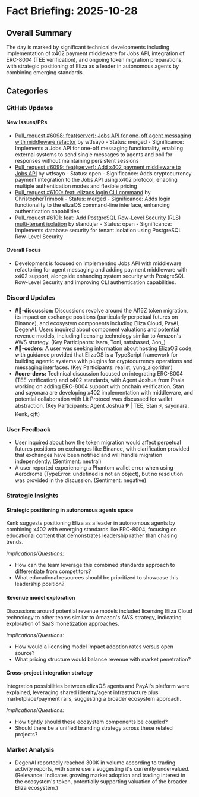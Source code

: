 # Fact Briefing: 2025-10-28

## Overall Summary
The day is marked by significant technical developments including implementation of x402 payment middleware for Jobs API, integration of ERC-8004 (TEE verification), and ongoing token migration preparations, with strategic positioning of Eliza as a leader in autonomous agents by combining emerging standards.

## Categories

### GitHub Updates

#### New Issues/PRs
- [Pull_request #6098: feat(server): Jobs API for one-off agent messaging with middleware refactor](https://github.com/elizaOS/eliza/pull/6098) by wtfsayo - Status: merged - Significance: Implements a Jobs API for one-off messaging functionality, enabling external systems to send single messages to agents and poll for responses without maintaining persistent sessions
- [Pull_request #6099: feat(server): Add x402 payment middleware to Jobs API](https://github.com/elizaOS/eliza/pull/6099) by wtfsayo - Status: open - Significance: Adds cryptocurrency payment integration to the Jobs API using x402 protocol, enabling multiple authentication modes and flexible pricing
- [Pull_request #6100: feat: elizaos login CLI command](https://github.com/elizaOS/eliza/pull/6100) by ChristopherTrimboli - Status: merged - Significance: Adds login functionality to the elizaOS command-line interface, enhancing authentication capabilities
- [Pull_request #6101: feat: Add PostgreSQL Row-Level Security (RLS) multi-tenant isolation](https://github.com/elizaOS/eliza/pull/6101) by standujar - Status: open - Significance: Implements database security for tenant isolation using PostgreSQL Row-Level Security

#### Overall Focus
- Development is focused on implementing Jobs API with middleware refactoring for agent messaging and adding payment middleware with x402 support, alongside enhancing system security with PostgreSQL Row-Level Security and improving CLI authentication capabilities.

### Discord Updates
- **#💬-discussion:** Discussions revolve around the AI16Z token migration, its impact on exchange positions (particularly perpetual futures on Binance), and ecosystem components including Eliza Cloud, PayAI, DegenAI. Users inquired about component valuations and potential revenue models, including licensing technology similar to Amazon's AWS strategy. (Key Participants: lsara, Toni, satsbased, 3on_)
- **#💬-coders:** A user was seeking information about hosting ElizaOS code, with guidance provided that ElizaOS is a TypeScript framework for building agentic systems with plugins for cryptocurrency operations and messaging interfaces. (Key Participants: realist, yung_algorithm)
- **#core-devs:** Technical discussion focused on integrating ERC-8004 (TEE verification) and x402 standards, with Agent Joshua from Phala working on adding ERC-8004 support with onchain verification. Stan and sayonara are developing x402 implementation with middleware, and potential collaboration with Lit Protocol was discussed for wallet abstraction. (Key Participants: Agent Joshua ₱ | TEE, Stan ⚡, sayonara, Kenk, cjft)

### User Feedback
- User inquired about how the token migration would affect perpetual futures positions on exchanges like Binance, with clarification provided that exchanges have been notified and will handle migration independently. (Sentiment: neutral)
- A user reported experiencing a Phantom wallet error when using Aerodrome (TypeError: undefined is not an object), but no resolution was provided in the discussion. (Sentiment: negative)

### Strategic Insights

#### Strategic positioning in autonomous agents space
Kenk suggests positioning Eliza as a leader in autonomous agents by combining x402 with emerging standards like ERC-8004, focusing on educational content that demonstrates leadership rather than chasing trends.

*Implications/Questions:*
  - How can the team leverage this combined standards approach to differentiate from competitors?
  - What educational resources should be prioritized to showcase this leadership position?

#### Revenue model exploration
Discussions around potential revenue models included licensing Eliza Cloud technology to other teams similar to Amazon's AWS strategy, indicating exploration of SaaS monetization approaches.

*Implications/Questions:*
  - How would a licensing model impact adoption rates versus open source?
  - What pricing structure would balance revenue with market penetration?

#### Cross-project integration strategy
Integration possibilities between elizaOS agents and PayAI's platform were explained, leveraging shared identity/agent infrastructure plus marketplace/payment rails, suggesting a broader ecosystem approach.

*Implications/Questions:*
  - How tightly should these ecosystem components be coupled?
  - Should there be a unified branding strategy across these related projects?

### Market Analysis
- DegenAI reportedly reached 300K in volume according to trading activity reports, with some users suggesting it's currently undervalued. (Relevance: Indicates growing market adoption and trading interest in the ecosystem's token, potentially supporting valuation of the broader Eliza ecosystem.)